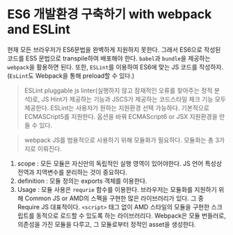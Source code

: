 # ES6 개발환경 구축하기 with webpack and ESLint

현재 모든 브라우저가 ES6문법을 완벽하게 지원하지 못한다.
그래서 ES6으로 작성된 코드를 ES5 문법으로 transpile하여 배포해야 한다.
`babel`과 `bundle`을 제공하는 `webpack`을 활용하면 된다.
또한, `ESLint`를 이용하여 ES6에 맞는 JS 코드를 작성하자.
(`EsLint`도 Webpack을 통해 preload할 수 있다.)

> ESLint
pluggable js linter(실행하지 않고 잠재적인 오류를 찾아주는 정적 분석)로, JS Hint가 제공하는 기능과 JSCS가 제공하는 코드스타일 체크 기능 모두 제공한다. ESLint는 사용자가 원하는 지원환경 선택 가능하다. 기본적으로 ECMASCript5를 지원한다. 옵션을 바꿔 ECMAScript6 or JSX 지원환경을 만들 수 있다.

> webpack
JS를 범용적으로 사용하기 위해 모듈화가 필요하다. 모듈화는 총 3가지로 이뤄진다.
1. scope : 모든 모듈은 자신만의 독립적인 실행 영역이 있어야한다. JS 언어 특성상 전역과 지역변수를 분리하는 것이 중요하다.
2. definition : 모듈 정의는 exports 객체를 이용한다.
3. Usage : 모듈 사용은 `requrie` 함수를 이용한다.
브라우저는 모듈화를 지원하기 위해 Common JS or AMD의 스펙을 구현한 많은 라이브러리가 있다. 그 중 Require JS 대표적이다. `<script>` 태그 없이 AMD 스타일의 모듈을 구현한 스크립트를 동적으로 로드할 수 있도록 하는 라이브러리다.
Webpack은 모듈 번들러로, 의존성을 가진 모듈을 다루고, 그 모듈로부터 정적인 asset을 생성한다.
